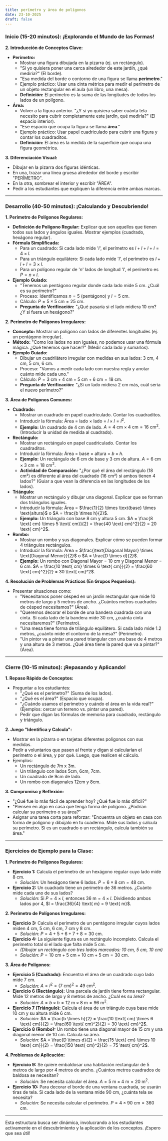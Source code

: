 ```yaml
---
title: perímetro y área de polígonos
date: 23-10-2025
draft: false
---
```



### Inicio (15-20 minutos): ¡Explorando el Mundo de las Formas!

**2. Introducción de Conceptos Clave:**

*   **Perímetro:**
    *   Mostrar una figura dibujada en la pizarra (ej. un rectángulo).
    *   "Si yo quisiera poner una cerca alrededor de este jardín, ¿qué mediría?" (El borde).
    *   "Esa medida del borde o contorno de una figura se llama **perímetro**."
    *   Ejemplo práctico: Usar una cinta métrica para medir el perímetro de un objeto rectangular en el aula (un libro, una mesa).
    *   **Definición:** El perímetro es la suma de las longitudes de todos los lados de un polígono.
*   **Área:**
    *   Volver a la figura anterior. "¿Y si yo quisiera saber cuánta tela necesito para cubrir completamente este jardín, qué mediría?" (El espacio interior).
    *   "Ese espacio que ocupa la figura se llama **área**."
    *   Ejemplo práctico: Usar papel cuadriculado para cubrir una figura y contar los cuadraditos.
    *   **Definición:** El área es la medida de la superficie que ocupa una figura geométrica.

**3. Diferenciación Visual:**

*   Dibujar en la pizarra dos figuras idénticas.
*   En una, trazar una línea gruesa alrededor del borde y escribir "PERÍMETRO".
*   En la otra, sombrear el interior y escribir "ÁREA".
*   Pedir a los estudiantes que expliquen la diferencia entre ambas marcas.

---

### Desarrollo (40-50 minutos): ¡Calculando y Descubriendo!

**1. Perímetro de Polígonos Regulares:**

*   **Definición de Polígono Regular:** Explicar que son aquellos que tienen todos sus lados y ángulos iguales. Mostrar ejemplos (cuadrado, hexágono regular).
*   **Fórmula Simplificada:**
    *   Para un cuadrado: Si cada lado mide '$l$', el perímetro es $l+l+l+l = 4 \times l$.
    *   Para un triángulo equilátero: Si cada lado mide '$l$', el perímetro es $l+l+l = 3 \times l$.
    *   Para un polígono regular de '$n$' lados de longitud '$l$', el perímetro es $P = n \times l$.
*   **Ejemplo Guiado:**
    *   "Tenemos un pentágono regular donde cada lado mide 5 cm. ¿Cuál es su perímetro?"
    *   Proceso: Identificamos $n=5$ (pentágono) y $l=5$ cm.
    *   Cálculo: $P = 5 \times 5 \text{ cm} = 25 \text{ cm}$.
    *   **Pregunta de Verificación:** "¿Qué pasaría si el lado midiera 10 cm? ¿Y si fuera un hexágono?"

**2. Perímetro de Polígonos Irregulares:**

*   **Concepto:** Mostrar un polígono con lados de diferentes longitudes (ej. un pentágono irregular).
*   **Método:** "Como los lados no son iguales, no podemos usar una fórmula mágica. ¿Qué tenemos que hacer?" (Medir cada lado y sumarlos).
*   **Ejemplo Guiado:**
    *   Dibujar un cuadrilátero irregular con medidas en sus lados: 3 cm, 4 cm, 5 cm, 6 cm.
    *   Proceso: "Vamos a medir cada lado con nuestra regla y anotar cuánto mide cada uno."
    *   Cálculo: $P = 3 \text{ cm} + 4 \text{ cm} + 5 \text{ cm} + 6 \text{ cm} = 18 \text{ cm}$.
    *   **Pregunta de Verificación:** "¿Si un lado midiera 2 cm más, cuál sería el nuevo perímetro?"

**3. Área de Polígonos Comunes:**

*   **Cuadrado:**
    *   Mostrar un cuadrado en papel cuadriculado. Contar los cuadraditos.
    *   Introducir la fórmula: Área = lado $\times$ lado = $l \times l = l^2$.
    *   **Ejemplo:** Un cuadrado de 4 cm de lado. $A = 4 \text{ cm} \times 4 \text{ cm} = 16 \text{ cm}^2$. (Introducir la unidad de medida al cuadrado).
*   **Rectángulo:**
    *   Mostrar un rectángulo en papel cuadriculado. Contar los cuadraditos.
    *   Introducir la fórmula: Área = base $\times$ altura = $b \times h$.
    *   **Ejemplo:** Un rectángulo de 6 cm de base y 3 cm de altura. $A = 6 \text{ cm} \times 3 \text{ cm} = 18 \text{ cm}^2$.
    *   **Actividad de Comparación:** "¿Por qué el área del rectángulo (18 cm²) es diferente al área del cuadrado (16 cm²) si ambos tienen 4 lados?" (Guiar a que vean la diferencia en las longitudes de los lados).
*   **Triángulo:**
    *   Mostrar un rectángulo y dibujar una diagonal. Explicar que se forman dos triángulos iguales.
    *   Introducir la fórmula: Área = $\frac{1}{2} \times \text{base} \times \text{altura}$ o $A = \frac{b \times h}{2}$.
    *   **Ejemplo:** Un triángulo con base 8 cm y altura 5 cm. $A = \frac{8 \text{ cm} \times 5 \text{ cm}}{2} = \frac{40 \text{ cm}^2}{2} = 20 \text{ cm}^2$.
*   **Rombo:**
    *   Mostrar un rombo y sus diagonales. Explicar cómo se pueden formar 4 triángulos rectángulos.
    *   Introducir la fórmula: Área = $\frac{\text{Diagonal Mayor} \times \text{Diagonal Menor}}{2}$ o $A = \frac{D \times d}{2}$.
    *   **Ejemplo:** Un rombo con Diagonal Mayor = 10 cm y Diagonal Menor = 6 cm. $A = \frac{10 \text{ cm} \times 6 \text{ cm}}{2} = \frac{60 \text{ cm}^2}{2} = 30 \text{ cm}^2$.

**4. Resolución de Problemas Prácticos (En Grupos Pequeños):**

*   Presentar situaciones como:
    *   "Necesitamos poner césped en un jardín rectangular que mide 10 metros de largo y 5 metros de ancho. ¿Cuántos metros cuadrados de césped necesitamos?" (Área).
    *   "Queremos decorar el borde de una bandera cuadrada con una cinta. Si cada lado de la bandera mide 30 cm, ¿cuánta cinta necesitaremos?" (Perímetro).
    *   "Una mesa tiene forma de triángulo equilátero. Si cada lado mide 1.2 metros, ¿cuánto mide el contorno de la mesa?" (Perímetro).
    *   "Un pintor va a pintar una pared triangular con una base de 4 metros y una altura de 3 metros. ¿Qué área tiene la pared que va a pintar?" (Área).

---

### Cierre (10-15 minutos): ¡Repasando y Aplicando!

**1. Repaso Rápido de Conceptos:**

*   Preguntar a los estudiantes:
    *   "¿Qué es el perímetro?" (Suma de los lados).
    *   "¿Qué es el área?" (Espacio que ocupa).
    *   "¿Cuándo usamos el perímetro y cuándo el área en la vida real?" (Ejemplos: cercar un terreno vs. pintar una pared).
    *   Pedir que digan las fórmulas de memoria para cuadrado, rectángulo y triángulo.

**2. Juego "Identifica y Calcula":**

*   Mostrar en la pizarra o en tarjetas diferentes polígonos con sus medidas.
*   Pedir a voluntarios que pasen al frente y digan si calcularían el perímetro o el área, y por qué. Luego, que realicen el cálculo.
*   Ejemplos:
    *   Un rectángulo de 7m x 3m.
    *   Un triángulo con lados 5cm, 6cm, 7cm.
    *   Un cuadrado de 9cm de lado.
    *   Un rombo con diagonales 12cm y 8cm.

**3. Compromiso y Reflexión:**

*   "¿Qué fue lo más fácil de aprender hoy? ¿Qué fue lo más difícil?"
*   "Piensen en algo en casa que tenga forma de polígono. ¿Podrían calcular su perímetro o su área?"
*   Asignar una tarea corta para reforzar: "Encuentra un objeto en casa con forma de polígono y dibújalo en tu cuaderno. Mide sus lados y calcula su perímetro. Si es un cuadrado o un rectángulo, calcula también su área."

---

### Ejercicios de Ejemplo para la Clase:

**1. Perímetro de Polígonos Regulares:**

*   **Ejercicio 1:** Calcula el perímetro de un hexágono regular cuyo lado mide 8 cm.
    *   *Solución:* Un hexágono tiene 6 lados. $P = 6 \times 8 \text{ cm} = 48 \text{ cm}$.
*   **Ejercicio 2:** Un cuadrado tiene un perímetro de 36 metros. ¿Cuánto mide cada uno de sus lados?
    *   *Solución:* Si $P = 4 \times l$, entonces $36 \text{ m} = 4 \times l$. Dividiendo ambos lados por 4, $l = \frac{36}{4} \text{ m} = 9 \text{ m}$.

**2. Perímetro de Polígonos Irregulares:**

*   **Ejercicio 3:** Calcula el perímetro de un pentágono irregular cuyos lados miden 4 cm, 5 cm, 6 cm, 7 cm y 8 cm.
    *   *Solución:* $P = 4 + 5 + 6 + 7 + 8 = 30 \text{ cm}$.
*   **Ejercicio 4:** La siguiente figura es un rectángulo incompleto. Calcula el perímetro total si el lado que falta mide 5 cm.
    *   *(Dibujar un rectángulo con tres lados marcados: 10 cm, 5 cm, 10 cm)*
    *   *Solución:* $P = 10 \text{ cm} + 5 \text{ cm} + 10 \text{ cm} + 5 \text{ cm} = 30 \text{ cm}$.

**3. Área de Polígonos:**

*   **Ejercicio 5 (Cuadrado):** Encuentra el área de un cuadrado cuyo lado mide 7 cm.
    *   *Solución:* $A = l^2 = (7 \text{ cm})^2 = 49 \text{ cm}^2$.
*   **Ejercicio 6 (Rectángulo):** Una parcela de jardín tiene forma rectangular. Mide 12 metros de largo y 8 metros de ancho. ¿Cuál es su área?
    *   *Solución:* $A = b \times h = 12 \text{ m} \times 8 \text{ m} = 96 \text{ m}^2$.
*   **Ejercicio 7 (Triángulo):** Calcula el área de un triángulo cuya base mide 10 cm y su altura mide 6 cm.
    *   *Solución:* $A = \frac{b \times h}{2} = \frac{10 \text{ cm} \times 6 \text{ cm}}{2} = \frac{60 \text{ cm}^2}{2} = 30 \text{ cm}^2$.
*   **Ejercicio 8 (Rombo):** Un rombo tiene una diagonal mayor de 15 cm y una diagonal menor de 10 cm. Calcula su área.
    *   *Solución:* $A = \frac{D \times d}{2} = \frac{15 \text{ cm} \times 10 \text{ cm}}{2} = \frac{150 \text{ cm}^2}{2} = 75 \text{ cm}^2$.

**4. Problemas de Aplicación:**

*   **Ejercicio 9:** Se quiere embaldosar una habitación rectangular de 5 metros de largo por 4 metros de ancho. ¿Cuántos metros cuadrados de baldosa se necesitan?
    *   *Solución:* Se necesita calcular el área. $A = 5 \text{ m} \times 4 \text{ m} = 20 \text{ m}^2$.
*   **Ejercicio 10:** Para decorar el borde de una ventana cuadrada, se usarán tiras de tela. Si cada lado de la ventana mide 90 cm, ¿cuánta tela se necesita?
    *   *Solución:* Se necesita calcular el perímetro. $P = 4 \times 90 \text{ cm} = 360 \text{ cm}$.

---

Esta estructura busca ser dinámica, involucrando a los estudiantes activamente en el descubrimiento y la aplicación de los conceptos. ¡Espero que sea útil!